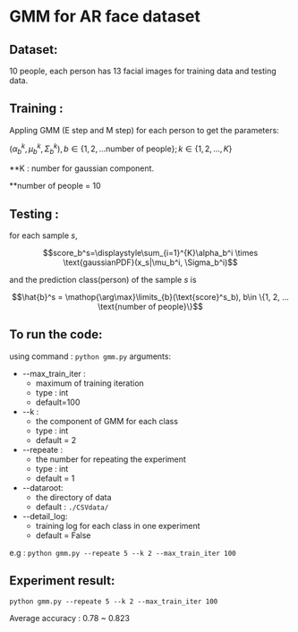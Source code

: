 # GMM for AR face dataset

## Dataset:
10 people, each person has 13 facial images for training data and testing data.

## Training :
Appling GMM (E step and M step) for each person to get the parameters:

$(\alpha_b^{k},\mu_b^{k}, \Sigma_{b}^{k}), b\in\{1, 2, ... \text{number of people}\}; k\in\{1, 2, ..., K\}$ 

**K : number for gaussian component.

**number of people = 10

## Testing :
for each sample $s,$

$$score_b^s=\displaystyle\sum_{i=1}^{K}\alpha_b^i \times \text{gaussianPDF}(x_s|\mu_b^i, \Sigma_b^i)$$

and the prediction class(person) of the sample $s$ is 

$$\hat{b}^s = \mathop{\arg\max}\limits_{b}(\text{score}^s_b), b\in \{1, 2, ... \text{number of people}\}$$

## To run the code:
using command : ```python gmm.py```
arguments:
- --max_train_iter : 
  - maximum of training iteration 
  - type : int
  - default=100
- --k : 
  - the component of GMM for each class
  - type : int
  - default = 2
- --repeate : 
  - the number for repeating the experiment
  - type : int
  - default = 1
- --dataroot:
  - the directory of data
  - default : ```./CSVdata/```
- --detail_log:
  - training log for each class in one experiment
  - default = False

e.g : ```python gmm.py --repeate 5 --k 2 --max_train_iter 100```

## Experiment result:
```python gmm.py --repeate 5 --k 2 --max_train_iter 100```

Average accuracy : 0.78 ~ 0.823